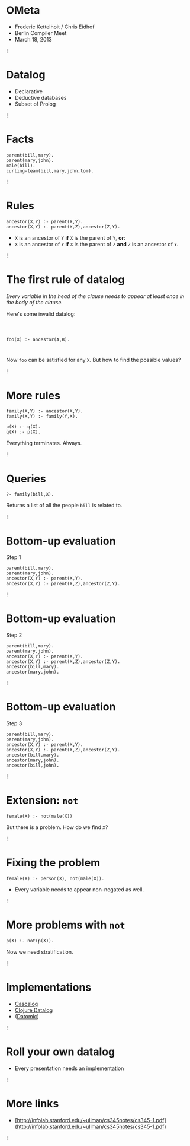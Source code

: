 OMeta
=

  * Frederic Kettelhoit / Chris Eidhof
  * Berlin Compiler Meet
  * March 18, 2013

!

Datalog
=

* Declarative
* Deductive databases
* Subset of Prolog

!

Facts
=

    parent(bill,mary).
    parent(mary,john).
    male(bill).
    curling-team(bill,mary,john,tom).

!


Rules
=

    ancestor(X,Y) :- parent(X,Y).
    ancestor(X,Y) :- parent(X,Z),ancestor(Z,Y).

* `X` is an ancestor of `Y` __if__ `X` is the parent of `Y`, __or__:
* `X` is an ancestor of `Y` __if__ `X` is the parent of `Z` __and__ `Z` is an
ancestor of `Y`.

!

The first rule of datalog
=

_Every variable in the head of the clause needs to appear at least once
in the body of the clause._

Here's some invalid datalog:

<code class="red">

   foo(X) :- ancestor(A,B).

</code>

Now `foo` can be satisfied for any `X`. But how to find the possible
values?

!

More rules
=
    family(X,Y) :- ancestor(X,Y).
    family(X,Y) :- family(Y,X).

    p(X) :- q(X).
    q(X) :- p(X).

Everything terminates. Always.

!

Queries
=

    ?- family(bill,X).

Returns a list of all the people `bill` is related to.

!


Bottom-up evaluation
=

Step 1

    parent(bill,mary).
    parent(mary,john).
    ancestor(X,Y) :- parent(X,Y).
    ancestor(X,Y) :- parent(X,Z),ancestor(Z,Y).

!

Bottom-up evaluation
=

Step 2

    parent(bill,mary).
    parent(mary,john).
    ancestor(X,Y) :- parent(X,Y).
    ancestor(X,Y) :- parent(X,Z),ancestor(Z,Y).
    ancestor(bill,mary).
    ancestor(mary,john).

!

Bottom-up evaluation
=

Step 3

    parent(bill,mary).
    parent(mary,john).
    ancestor(X,Y) :- parent(X,Y).
    ancestor(X,Y) :- parent(X,Z),ancestor(Z,Y).
    ancestor(bill,mary).
    ancestor(mary,john).
    ancestor(bill,john).
!

Extension: `not`
=

    female(X) :- not(male(X))

But there is a problem. How do we find `X`?

!

Fixing the problem
=

    female(X) :- person(X), not(male(X)).

* Every variable needs to appear non-negated as well.
 
!

More problems with `not`
=

    p(X) :- not(p(X)).

Now we need stratification.

!

Implementations
=

* [Cascalog](https://github.com/nathanmarz/cascalog/wiki)
* [Clojure Datalog](http://code.google.com/p/clojure-contrib/wiki/DatalogOverview)
* ([Datomic](http://docs.datomic.com/tutorial.html))

!

Roll your own datalog
=

* Every presentation needs an implementation

!

More links
= 

* [http://infolab.stanford.edu/~ullman/cs345notes/cs345-1.pdf](http://infolab.stanford.edu/~ullman/cs345notes/cs345-1.pdf)

!
